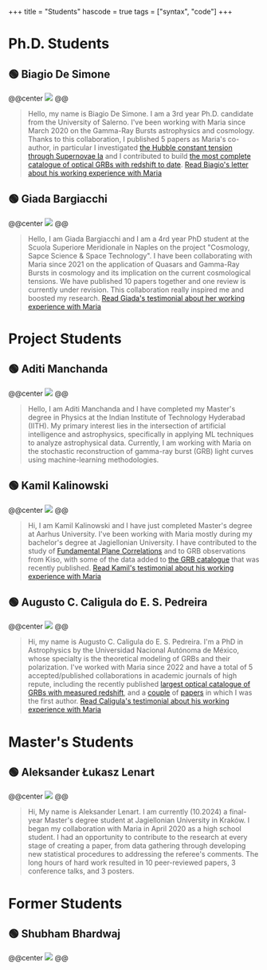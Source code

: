 +++
title = "Students"
hascode = true
tags = ["syntax", "code"]
+++

# Ph.D. Students

## 🟢 Biagio De Simone
@@center ![](/assets/Biagio.jpg) @@
> Hello, my name is Biagio De Simone. I am a 3rd year Ph.D. candidate from the University of Salerno. I've been working with Maria since March 2020 on the Gamma-Ray Bursts astrophysics and cosmology. Thanks to this collaboration, I published 5 papers as Maria's co-author, in particular I investigated [the Hubble constant tension through Supernovae Ia](https://iopscience.iop.org/article/10.3847/1538-4357/abeb73) and I contributed to build [the most complete catalogue of optical GRBs with redshift to date](https://academic.oup.com/mnras/article/533/4/4023/7697178).
[Read Biagio's letter about his working experience with Maria](https://github.com/SLAC-Gamma-Rays/MariaDainotti.github.io/blob/main/_assets/Biagio_letter.pdf)

## 🟢 Giada Bargiacchi
@@center ![](/assets/Giada.jpg) @@
> Hello, I am Giada Bargiacchi and I am a 4rd year PhD student at the Scuola Superiore Meridionale in Naples on the project "Cosmology, Sapce Science & Space Technology". I have been collaborating with Maria since 2021 on the application of Quasars and Gamma-Ray Bursts in cosmology and its implication on the current cosmological tensions. We have published 10 papers together and one review is currently under revision. This collaboration really inspired me and boosted my research.
[Read Giada's testimonial about her working experience with Maria](https://github.com/SLAC-Gamma-Rays/MariaDainotti.github.io/blob/main/_assets/Giada_signed.pdf)

# Project Students

## 🟢 Aditi Manchanda
@@center ![](/assets/Aditi.jpeg) @@
> Hello, I am Aditi Manchanda and I have completed my Master's degree in Physics at the Indian Institute of Technology Hyderabad (IITH). My primary interest lies in the intersection of artificial intelligence and astrophysics, specifically in applying ML techniques to analyze astrophysical data. Currently, I am working with Maria on the stochastic reconstruction of gamma-ray burst (GRB) light curves using machine-learning methodologies.

## 🟢 Kamil Kalinowski
@@center ![](/assets/kamil.jpg) @@
> Hi, I am Kamil Kalinowski and I have just completed Master's degree at Aarhus University. I've been working with Maria mostly during my bachelor's degree at Jagiellonian University. I have contributed to the study of [Fundamental Plane Correlations](https://iopscience.iop.org/article/10.3847/1538-4365/ac7c64) and to GRB observations from Kiso, with some of the data added to [the GRB catalogue](https://academic.oup.com/mnras/article/533/4/4023/7697178?login=false) that was recently published. 
[Read Kamil's testimonial about his working experience with Maria](https://github.com/SLAC-Gamma-Rays/MariaDainotti.github.io/blob/main/_assets/Kamil_Testimonial.pdf)

## 🟢 Augusto C. Caligula do E. S. Pedreira
@@center ![](/assets/Caligula.jpg) @@
> Hi, my name is Augusto C. Caligula do E. S. Pedreira. I'm a PhD in Astrophysics by the Universidad Nacional Autónoma de México, whose specialty is the theoretical modeling of GRBs and their polarization. I've worked with Maria since 2022 and have a total of 5 accepted/published collaborations in academic journals of high repute, including the recently published [largest optical catalogue of GRBs with measured redshift](https://academic.oup.com/mnras/article/533/4/4023/7697178), and a [couple](https://iopscience.iop.org/article/10.3847/1538-4357/aca019) of [papers](https://arxiv.org/abs/2210.12904) in which I was the first author. 
[Read Caligula's testimonial about his working experience with Maria](https://github.com/SLAC-Gamma-Rays/MariaDainotti.github.io/blob/main/_assets/Testimonial_Caligula.pdf)

# Master's Students

## 🟢 Aleksander Łukasz Lenart
@@center ![](/assets/Aleksander.jpg) @@ 
> Hi, My name is Aleksander Lenart. I am currently (10.2024) a final-year Master's degree student at Jagiellonian University in Kraków. I began my collaboration with Maria in April 2020 as a high school student. I had an opportunity to contribute to the research at every stage of creating a paper, from data gathering through developing new statistical procedures to addressing the referee's comments. The long hours of hard work resulted in 10 peer-reviewed papers, 3 conference talks, and 3 posters.

# Former Students

## 🟢 Shubham Bhardwaj
@@center ![](/assets/Shubham.jpg) @@